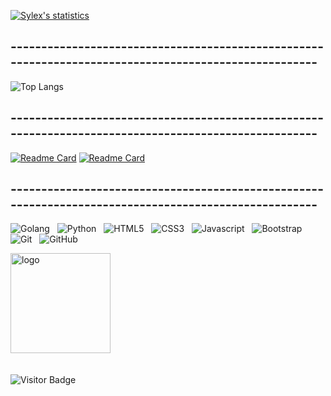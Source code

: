 [![Sylex's statistics](https://github-readme-stats.vercel.app/api?username=x33lyS&show_icons=true&theme=dark&border_radius=30&hide=issues)](#)

## -----------------------------------------------------------------------------------------------------

![Top Langs](https://github-readme-stats.vercel.app/api/top-langs/?username=x33lyS&hide=TeX&layout=compact&theme=dark&border_radius=30)

## -----------------------------------------------------------------------------------------------------
<a href="https://groupie-tracker-x33lys.herokuapp.com/">![Readme Card](https://github-readme-stats.vercel.app/api/pin/?username=x33lyS&repo=Groupie-tracker&theme=dark&border_radius=30)</a>
<a href="https://github.com/x33lyS/Ascii-art-web">![Readme Card](https://github-readme-stats.vercel.app/api/pin/?username=x33lyS&repo=Ascii-art-web&theme=dark&border_radius=30)</a>

## -----------------------------------------------------------------------------------------------------

![Golang](https://img.shields.io/badge/-Golang-black?logo=go&style=for-the-badge)&nbsp;&nbsp;
![Python](https://img.shields.io/badge/-Python-black?logo=python&style=for-the-badge)&nbsp;&nbsp;
![HTML5](https://img.shields.io/badge/-HTML5-black?logo=html5&style=for-the-badge)&nbsp;&nbsp;
![CSS3](https://img.shields.io/badge/-CSS3-black?logo=css3&style=for-the-badge)&nbsp;&nbsp;
![Javascript](https://img.shields.io/badge/-Javascript-black?logo=javascript&style=for-the-badge)&nbsp;&nbsp;
![Bootstrap](https://img.shields.io/badge/-Bootstrap-black?logo=bootstrap&style=for-the-badge)&nbsp;&nbsp;
![Git](https://img.shields.io/badge/-Git-black?logo=git&style=for-the-badge)&nbsp;&nbsp;
![GitHub](https://img.shields.io/badge/-GitHub-black?logo=github&style=for-the-badge)&nbsp;&nbsp;

<img src="https://github-profile-trophy.vercel.app/?username=x33lyS&theme=dark&hide=issues&column=7" alt="logo" height="160" align="center" style="margin: auto; margin-bottom: 20px;" />

![Visitor Badge](https://visitor-badge.laobi.icu/badge?page_id=x33lyS.x33lyS)
